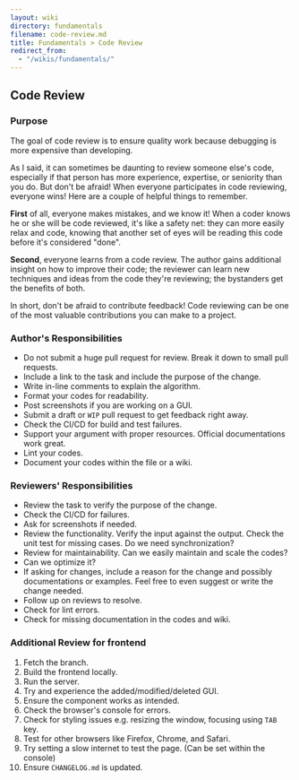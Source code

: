 ```yaml
---
layout: wiki
directory: fundamentals
filename: code-review.md
title: Fundamentals > Code Review
redirect_from:
  - "/wikis/fundamentals/"
---
```

## Code Review
### Purpose
The goal of code review is to ensure quality work because debugging is more expensive than developing.

As I said, it can sometimes be daunting to review someone else's code, especially if that person has more experience, expertise, or seniority than you do. But don't be afraid! When everyone participates in code reviewing, everyone wins! Here are a couple of helpful things to remember.

**First** of all, everyone makes mistakes, and we know it! When a coder knows he or she will be code reviewed, it's like a safety net: they can more easily relax and code, knowing that another set of eyes will be reading this code before it's considered "done".

**Second**, everyone learns from a code review. The author gains additional insight on how to improve their code; the reviewer can learn new techniques and ideas from the code they're reviewing; the bystanders get the benefits of both.

In short, don't be afraid to contribute feedback! Code reviewing can be one of the most valuable contributions you can make to a project.

### Author's Responsibilities
- Do not submit a huge pull request for review. Break it down to small pull requests.
- Include a link to the task and include the purpose of the change.
- Write in-line comments to explain the algorithm.
- Format your codes for readability.
- Post screenshots if you are working on a GUI.
- Submit a draft or `WIP` pull request to get feedback right away.
- Check the CI/CD for build and test failures.
- Support your argument with proper resources. Official documentations work great.
- Lint your codes.
- Document your codes within the file or a wiki.

### Reviewers' Responsibilities
- Review the task to verify the purpose of the change.
- Check the CI/CD for failures.
- Ask for screenshots if needed.
- Review the functionality. Verify the input against the output. Check the unit test for missing cases. Do we need synchronization?
- Review for maintainability. Can we easily maintain and scale the codes?
- Can we optimize it?
- If asking for changes, include a reason for the change and possibly documentations or examples. Feel free to even suggest or write the change needed.
- Follow up on reviews to resolve.
- Check for lint errors.
- Check for missing documentation in the codes and wiki.

### Additional Review for frontend
1. Fetch the branch.
2. Build the frontend locally.
3. Run the server.
4. Try and experience the added/modified/deleted GUI.
5. Ensure the component works as intended.
6. Check the browser's console for errors.
7. Check for styling issues e.g. resizing the window, focusing using `TAB` key.
8. Test for other browsers like Firefox, Chrome, and Safari.
9. Try setting a slow internet to test the page. (Can be set within the console)
10. Ensure `CHANGELOG.md` is updated.
